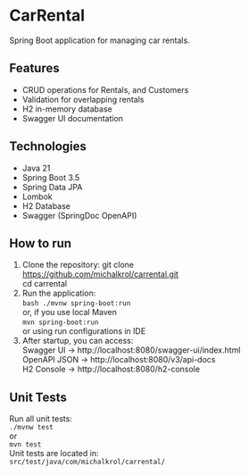 # CarRental

Spring Boot application for managing car rentals.

## Features
- CRUD operations for Rentals, and Customers
- Validation for overlapping rentals
- H2 in-memory database
- Swagger UI documentation

## Technologies
- Java 21
- Spring Boot 3.5
- Spring Data JPA
- Lombok
- H2 Database
- Swagger (SpringDoc OpenAPI)

## How to run
1. Clone the repository:
   git clone https://github.com/michalkrol/carrental.git<br>
   cd carrental
2. Run the application:<br>
   ```bash ./mvnw spring-boot:run```<br>
   or, if you use local Maven<br>
   ```mvn spring-boot:run```<br>
   or using run configurations in IDE
4. After startup, you can access:<br>
   Swagger UI → http://localhost:8080/swagger-ui/index.html<br>
   OpenAPI JSON → http://localhost:8080/v3/api-docs<br>
   H2 Console → http://localhost:8080/h2-console<br>

## Unit Tests
Run all unit tests:<br>
```./mvnw test```<br>
or<br>
```mvn test```<br>
Unit tests are located in:<br>
```src/test/java/com/michalkrol/carrental/```

